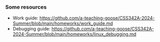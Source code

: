 ### Some resources
- Work guide:  https://github.com/a-teaching-goose/CSS342A-2024-Summer/blob/main/homeworks/work_guide.md
- Debugging guide: https://github.com/a-teaching-goose/CSS342A-2024-Summer/blob/main/homeworks/linux_debugging.md
